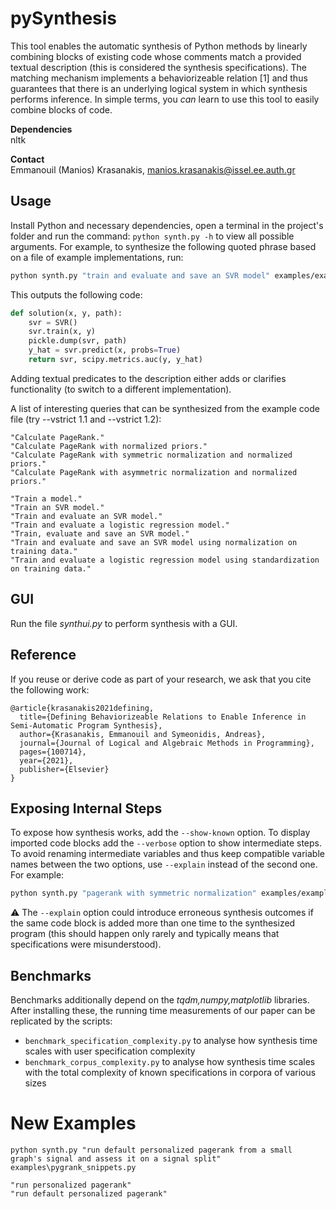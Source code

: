 # pySynthesis
This tool enables the automatic synthesis of Python methods by linearly 
combining blocks of existing code whose comments match a provided textual
description (this is considered the synthesis specifications). 
The matching mechanism implements a behaviorizeable relation [1] and thus
guarantees that there is an underlying logical system in which synthesis
performs inference. In simple terms, you *can* learn to use this tool to 
easily combine blocks of code.

**Dependencies**
<br/>
nltk

**Contact**
<br/>
Emmanouil (Manios) Krasanakis, manios.krasanakis@issel.ee.auth.gr

## Usage
Install Python and necessary dependencies, open a terminal
in the project's folder and run the command:
`python synth.py -h` to view all possible arguments.
For example, to synthesize the following quoted phrase
based on a file of example implementations, run:
```bash
python synth.py "train and evaluate and save an SVR model" examples/example.py
```
This outputs the following code:
```python
def solution(x, y, path):
    svr = SVR()
    svr.train(x, y)
    pickle.dump(svr, path)
    y_hat = svr.predict(x, probs=True)
    return svr, scipy.metrics.auc(y, y_hat)
```
Adding textual predicates to the description either adds
or clarifies functionality (to switch to a different implementation).

A list of interesting queries that can be synthesized 
from the example code file (try --vstrict 1.1 and --vstrict 1.2):
```
"Calculate PageRank."
"Calculate PageRank with normalized priors."
"Calculate PageRank with symmetric normalization and normalized priors."
"Calculate PageRank with asymmetric normalization and normalized priors."

"Train a model."
"Train an SVR model."
"Train and evaluate an SVR model."
"Train and evaluate a logistic regression model."
"Train, evaluate and save an SVR model."
"Train and evaluate and save an SVR model using normalization on training data."
"Train and evaluate a logistic regression model using standardization on training data."
```

## GUI
Run the file *synthui.py* to perform synthesis with a GUI.

## Reference
If you reuse or derive code as part of your research, we ask that you cite the following work:

```
@article{krasanakis2021defining,
  title={Defining Behaviorizeable Relations to Enable Inference in Semi-Automatic Program Synthesis},
  author={Krasanakis, Emmanouil and Symeonidis, Andreas},
  journal={Journal of Logical and Algebraic Methods in Programming},
  pages={100714},
  year={2021},
  publisher={Elsevier}
}
```

## Exposing Internal Steps
To expose how synthesis works, add the `--show-known` option. To display imported code blocks
add the `--verbose` option to show intermediate steps. To avoid renaming intermediate variables
and thus keep compatible variable names between the two options, use `--explain` instead of the
second one. For example: 
```bash
python synth.py "pagerank with symmetric normalization" examples/example.py --explain --show-known
```

:warning: The `--explain` option could introduce erroneous synthesis outcomes 
if the same code block is added more than one time to the synthesized program
(this should happen only rarely and typically means that specifications were
misunderstood).

## Benchmarks
Benchmarks additionally depend on the *tqdm,numpy,matplotlib* libraries.
After installing these, the running time measurements of our 
paper can be replicated by the scripts:
- `benchmark_specification_complexity.py`
to analyse how synthesis time scales with user specification complexity
- `benchmark_corpus_complexity.py` 
to analyse how synthesis time scales with the total complexity of known specifications
in corpora of various sizes

# New Examples
```
python synth.py "run default personalized pagerank from a small graph's signal and assess it on a signal split" examples\pygrank_snippets.py
```

```
"run personalized pagerank"
"run default personalized pagerank"
```